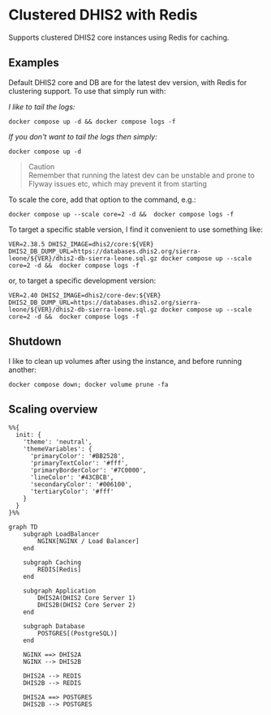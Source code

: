 # Clustered DHIS2 with Redis

Supports clustered DHIS2 core instances using Redis for caching.

## Examples

Default DHIS2 core and DB are for the latest dev version, with Redis for clustering support. To use that simply run with:

*I like to tail the logs:*
```
docker compose up -d && docker compose logs -f
```

*If you don't want to tail the logs then simply:*
```
docker compose up -d
```

> Caution  
> Remember that running the latest dev can be unstable and prone to Flyway issues etc, which may prevent it from starting

To scale the core, add that option to the command, e.g.:
```
docker compose up --scale core=2 -d &&  docker compose logs -f
```

To target a specific stable version, I find it convenient to use something like:
```
VER=2.38.5 DHIS2_IMAGE=dhis2/core:${VER} DHIS2_DB_DUMP_URL=https://databases.dhis2.org/sierra-leone/${VER}/dhis2-db-sierra-leone.sql.gz docker compose up --scale core=2 -d &&  docker compose logs -f
```

or, to target a specific development version:
```
VER=2.40 DHIS2_IMAGE=dhis2/core-dev:${VER} DHIS2_DB_DUMP_URL=https://databases.dhis2.org/sierra-leone/${VER}/dhis2-db-sierra-leone.sql.gz docker compose up --scale core=2 -d &&  docker compose logs -f
```

## Shutdown

I like to clean up volumes after using the instance, and before running another:
```
docker compose down; docker volume prune -fa
```

## Scaling overview

```mermaid
%%{
  init: {
    'theme': 'neutral',
    'themeVariables': {
      'primaryColor': '#BB2528',
      'primaryTextColor': '#fff',
      'primaryBorderColor': '#7C0000',
      'lineColor': '#43CBCB',
      'secondaryColor': '#006100',
      'tertiaryColor': '#fff'
    }
  }
}%%

graph TD
    subgraph LoadBalancer
        NGINX[NGINX / Load Balancer]
    end

    subgraph Caching
        REDIS[Redis]
    end
    
    subgraph Application
        DHIS2A(DHIS2 Core Server 1)
        DHIS2B(DHIS2 Core Server 2)
    end

    subgraph Database
        POSTGRES[(PostgreSQL)]
    end

    NGINX ==> DHIS2A
    NGINX --> DHIS2B

    DHIS2A --> REDIS
    DHIS2B --> REDIS
    
    DHIS2A ==> POSTGRES
    DHIS2B --> POSTGRES

```

